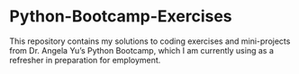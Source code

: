 # Python-Bootcamp-Exercises
This repository contains my solutions to coding exercises and mini-projects from Dr. Angela Yu’s Python Bootcamp, which I am currently using as a refresher in preparation for employment.
